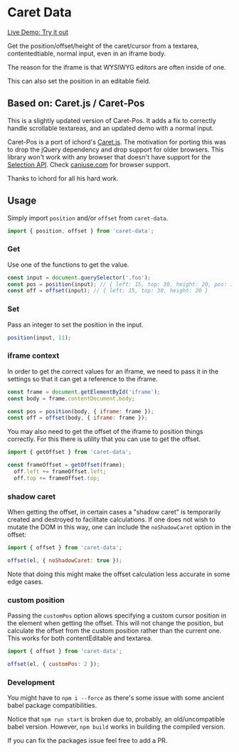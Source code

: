 <!-- [![Build Status](https://travis-ci.org/deshiknaves/caret-pos.svg?branch=master)](https://travis-ci.org/deshiknaves/caret-pos) -->


# Caret Data

[Live Demo: Try it out](https://mentalgear.github.io/caret-pos/demo/demo.html)

Get the position/offset/height of the caret/cursor from a textarea, contentedtiable, normal input, even in an iframe body.

The reason for the iframe is that WYSIWYG editors are often inside of one.

This can also set the position in an editable field.

## Based on: Caret.js / Caret-Pos

This is a slightly updated version of Caret-Pos. It adds a fix to correctly handle scrollable textareas, and an updated demo with a normal input.

Caret-Pos is a port of ichord's [Caret.js](https://github.com/ichord/Caret.js). The motivation for porting this was to drop the jQuery dependency and drop support for older browsers. This library won't work with any browser that doesn't have support for the [Selection API](https://developer.mozilla.org/en-US/docs/Web/API/Selection). Check [caniuse.com](https://caniuse.com/#search=selection) for browser support.

Thanks to ichord for all his hard work.


## Usage
Simply import `position` and/or `offset` from `caret-data`.

```javascript
import { position, offset } from 'caret-data';
```

### Get
Use one of the functions to get the value.

```javascript
const input = document.querySelector('.foo');
const pos = position(input); // { left: 15, top: 30, height: 20, pos: 15 }
const off = offset(input); // { left: 15, top: 30, height: 20 }
```

### Set
Pass an integer to set the position in the input.

```javascript
position(input, 11);
```

### iframe context
In order to get the correct values for an iframe, we need to pass it in the settings so that it can get a reference to the iframe.

```javascript
const frame = document.getElementById('iframe');
const body = frame.contentDocument.body;

const pos = position(body, { iframe: frame });
const off = offset(body, { iframe: frame });
```

You may also need to get the offset of the iframe to position things correctly. For this there is utility that you can use to get the offset.

```javascript
import { getOffset } from 'caret-data';

const frameOffset = getOffset(frame);
  off.left += frameOffset.left;
  off.top += frameOffset.top;
```

### shadow caret
When getting the offset, in certain cases a "shadow caret" is temporarily created and destroyed to facilitate calculations.
If one does not wish to mutate the DOM in this way, one can include the `noShadowCaret` option in the offset:

```javascript
import { offset } from 'caret-data';

offset(el, { noShadowCaret: true });
```

Note that doing this might make the offset calculation less accurate in some edge cases.

### custom position
Passing the `customPos` option allows specifying a custom cursor position in the element when getting the offset.
This will not change the position, but calculate the offset from the custom position rather than the current one.
This works for both contentEditable and textarea.

```javascript
import { offset } from 'caret-data';

offset(el, { customPos: 2 });
```

### Development

You might have to `npm i --force` as there's some issue with some ancient babel package compatibilities.

Notice that `npm run start` is broken due to, probably, an old/uncompatible babel version. However, `npm build` works in building the compiled version.

If you can fix the packages issue feel free to add a PR.
